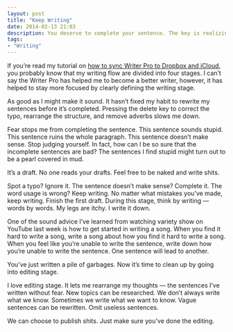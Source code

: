 ```yaml
---
layout: post
title: "Keep Writing"
date: 2014-02-13 21:03
description: You deserve to complete your sentence. The key is realizing that no one reads your first draft.
tags:
- "Writing"
---
```


If you’re read my tutorial on [how to sync Writer Pro to Dropbox and iCloud](http://sayzlim.net/sync-writer-pro-icloud-dropbox/ "Sync Writer Pro Between iCloud and Dropbox - Sayz Lim"), you probably know that my writing flow are divided into four stages.  I can’t say the Writer Pro has helped me to become a better writer, however, it has helped to stay more focused by clearly defining the writing stage.

<!--more-->

As good as I might make it sound. It hasn’t fixed my habit to rewrite my sentences before it’s completed. Pressing the delete key to correct the typo, rearrange the structure, and remove adverbs slows me down.

Fear stops me from completing the sentence. This sentence sounds stupid. This sentence ruins the whole paragraph. This sentence doesn’t make sense. Stop judging yourself. In fact, how can I be so sure that the incomplete sentences are bad? The sentences I find stupid might turn out to be a pearl covered in mud.

It’s a draft. No one reads your drafts. Feel free to be naked and write shits.

Spot a typo? Ignore it. The sentence doesn’t make sense? Complete it. The word usage is wrong? Keep writing. No matter what mistakes you’ve made, keep writing. Finish the first draft. During this stage, think by writing — words by words. My legs are itchy. I write it down.

One of the sound advice I’ve learned from watching variety show on YouTube last week is how to get started in writing a song. When you find it hard to write a song, write a song about how you find it hard to write a song. When you feel like you’re unable to write the sentence, write down how you’re unable to write the sentence. One sentence will lead to another.

You’ve just written a pile of garbages. Now it’s time to clean up by going into editing stage.

I love editing stage. It lets me rearrange my thoughts — the sentences I’ve written without fear. New topics can be researched. We don’t always write what we know. Sometimes we write what we want to know. Vague sentences can be rewritten. Omit useless sentences.

We can choose to publish shits.  Just make sure you’ve done the editing.
